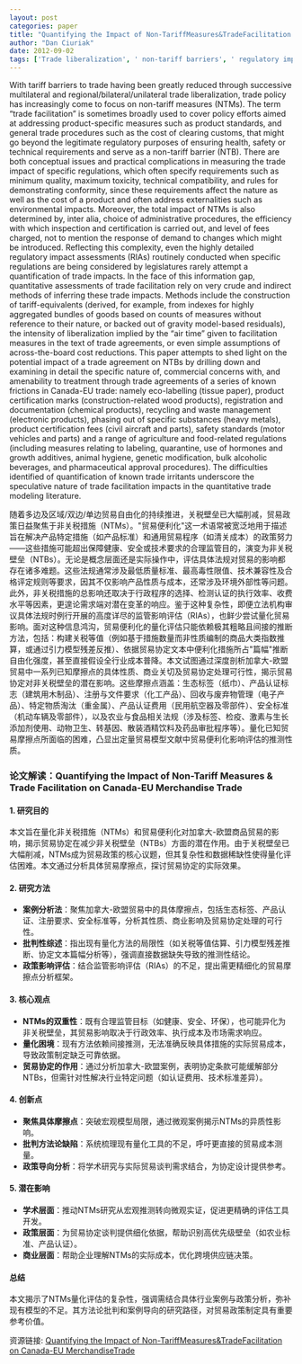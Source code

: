 ```yaml
---
layout: post
categories: paper
title: "Quantifying the Impact of Non-TariffMeasures&TradeFacilitation on Canada-EU MerchandiseTrade"
author: "Dan Ciuriak"
date: 2012-09-02
tags: ['Trade liberalization', ' non-tariff barriers', ' regulatory impact assessments', ' Canada', ' EU']
---
```


With tariff barriers to trade having been greatly reduced through successive multilateral and regional/bilateral/unilateral trade liberalization, trade policy has increasingly come to focus on non-tariff measures (NTMs). The term “trade facilitation” is sometimes broadly used to cover policy efforts aimed at addressing product-specific measures such as product standards, and general trade procedures such as the cost of clearing customs, that might go beyond the legitimate regulatory purposes of ensuring health, safety or technical requirements and serve as a non-tariff barrier (NTB). There are both conceptual issues and practical complications in measuring the trade impact of specific regulations, which often specify requirements such as minimum quality, maximum toxicity, technical compatibility, and rules for demonstrating conformity, since these requirements affect the nature as well as the cost of a product and often address externalities such as environmental impacts. Moreover, the total impact of NTMs is also determined by, inter alia, choice of administrative procedures, the efficiency with which inspection and certification is carried out, and level of fees charged, not to mention the response of demand to changes which might be introduced. Reflecting this complexity, even the highly detailed regulatory impact assessments (RIAs) routinely conducted when specific regulations are being considered by legislatures rarely attempt a quantification of trade impacts. In the face of this information gap, quantitative assessments of trade facilitation rely on very crude and indirect methods of inferring these trade impacts. Methods include the construction of tariff-equivalents (derived, for example, from indexes for highly aggregated bundles of goods based on counts of measures without reference to their nature, or backed out of gravity model-based residuals), the intensity of liberalization implied by the “air time” given to facilitation measures in the text of trade agreements, or even  simple assumptions of across-the-board cost reductions. This paper attempts to shed light on the potential impact of a trade agreement on NTBs by drilling down and examining in detail the specific nature of, commercial concerns with, and amenability to treatment through trade agreements of a series of known frictions in Canada-EU trade: namely  eco-labelling (tissue paper), product certification marks (construction-related wood products), registration and documentation (chemical products), recycling and waste management (electronic products), phasing out of specific substances (heavy metals), product certification fees (civil aircraft and parts), safety standards (motor vehicles and parts) and a range of agriculture and food-related regulations (including measures relating to labeling, quarantine, use of hormones and growth additives, animal hygiene, genetic modification, bulk alcoholic beverages, and pharmaceutical approval procedures).  The difficulties identified of quantification of known trade irritants underscore the speculative nature of trade facilitation impacts in the quantitative trade modeling literature.

随着多边及区域/双边/单边贸易自由化的持续推进，关税壁垒已大幅削减，贸易政策日益聚焦于非关税措施（NTMs）。"贸易便利化"这一术语常被宽泛地用于描述旨在解决产品特定措施（如产品标准）和通用贸易程序（如清关成本）的政策努力——这些措施可能超出保障健康、安全或技术要求的合理监管目的，演变为非关税壁垒（NTBs）。无论是概念层面还是实际操作中，评估具体法规对贸易的影响都存在诸多难题。这些法规通常涉及最低质量标准、最高毒性限值、技术兼容性及合格评定规则等要求，因其不仅影响产品性质与成本，还常涉及环境外部性等问题。此外，非关税措施的总影响还取决于行政程序的选择、检测认证的执行效率、收费水平等因素，更遑论需求端对潜在变革的响应。鉴于这种复杂性，即便立法机构审议具体法规时例行开展的高度详尽的监管影响评估（RIAs），也鲜少尝试量化贸易影响。面对这种信息鸿沟，贸易便利化的量化评估只能依赖极其粗略且间接的推断方法，包括：构建关税等值（例如基于措施数量而非性质编制的商品大类指数推算，或通过引力模型残差反推）、依据贸易协定文本中便利化措施所占"篇幅"推断自由化强度，甚至直接假设全行业成本普降。本文试图通过深度剖析加拿大-欧盟贸易中一系列已知摩擦点的具体性质、商业关切及贸易协定处理可行性，揭示贸易协定对非关税壁垒的潜在影响。这些摩擦点涵盖：生态标签（纸巾）、产品认证标志（建筑用木制品）、注册与文件要求（化工产品）、回收与废弃物管理（电子产品）、特定物质淘汰（重金属）、产品认证费用（民用航空器及零部件）、安全标准（机动车辆及零部件），以及农业与食品相关法规（涉及标签、检疫、激素与生长添加剂使用、动物卫生、转基因、散装酒精饮料及药品审批程序等）。量化已知贸易摩擦点所面临的困难，凸显出定量贸易模型文献中贸易便利化影响评估的推测性质。

### **论文解读：Quantifying the Impact of Non-Tariff Measures & Trade Facilitation on Canada-EU Merchandise Trade**  

#### **1. 研究目的**  
本文旨在量化非关税措施（NTMs）和贸易便利化对加拿大-欧盟商品贸易的影响，揭示贸易协定在减少非关税壁垒（NTBs）方面的潜在作用。由于关税壁垒已大幅削减，NTMs成为贸易政策的核心议题，但其复杂性和数据稀缺性使得量化评估困难。本文通过分析具体贸易摩擦点，探讨贸易协定的实际效果。  

#### **2. 研究方法**  
- **案例分析法**：聚焦加拿大-欧盟贸易中的具体摩擦点，包括生态标签、产品认证、注册要求、安全标准等，分析其性质、商业影响及贸易协定处理的可行性。  
- **批判性综述**：指出现有量化方法的局限性（如关税等值估算、引力模型残差推断、协定文本篇幅分析等），强调直接数据缺失导致的推测性结论。  
- **政策影响评估**：结合监管影响评估（RIAs）的不足，提出需更精细化的贸易摩擦点分析框架。  

#### **3. 核心观点**  
- **NTMs的双重性**：既有合理监管目标（如健康、安全、环保），也可能异化为非关税壁垒，其贸易影响取决于行政效率、执行成本及市场需求响应。  
- **量化困境**：现有方法依赖间接推测，无法准确反映具体措施的实际贸易成本，导致政策制定缺乏可靠依据。  
- **贸易协定的作用**：通过分析加拿大-欧盟案例，表明协定条款可能缓解部分NTBs，但需针对性解决行业特定问题（如认证费用、技术标准差异）。  

#### **4. 创新点**  
- **聚焦具体摩擦点**：突破宏观模型局限，通过微观案例揭示NTMs的异质性影响。  
- **批判方法论缺陷**：系统梳理现有量化工具的不足，呼吁更直接的贸易成本测量。  
- **政策导向分析**：将学术研究与实际贸易谈判需求结合，为协定设计提供参考。  

#### **5. 潜在影响**  
- **学术层面**：推动NTMs研究从宏观推测转向微观实证，促进更精确的评估工具开发。  
- **政策层面**：为贸易协定谈判提供细化依据，帮助识别高优先级壁垒（如农业标准、产品认证）。  
- **商业层面**：帮助企业理解NTMs的实际成本，优化跨境供应链决策。  

#### **总结**  
本文揭示了NTMs量化评估的复杂性，强调需结合具体行业案例与政策分析，弥补现有模型的不足。其方法论批判和案例导向的研究路径，对贸易政策制定具有重要参考价值。

资源链接: [Quantifying the Impact of Non-TariffMeasures&TradeFacilitation on Canada-EU MerchandiseTrade](https://papers.ssrn.com/sol3/papers.cfm?abstract_id=2139816)
